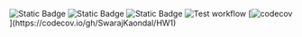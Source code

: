 ![Static Badge](https://img.shields.io/badge/Python-14354C?style=for-the-badge&logo=python&logoColor=white)
![Static Badge](https://img.shields.io/badge/license-MIT-white?logo=%233776AB)
![Static Badge](https://img.shields.io/badge/Linux-FCC624?style=for-the-badge&logo=linux&logoColor=black)
![Test workflow](https://github.com/SE-Fall-2024-Team-53/HW1/actions/workflows/test.yml/badge.svg)
[![codecov](https://codecov.io/gh/SwarajKaondal/HW1/badge.svg?token="%CODECOV_TOKEN%")](https://codecov.io/gh/SwarajKaondal/HW1)
